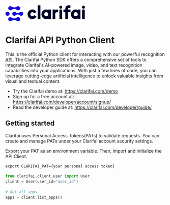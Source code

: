 ![Clarifai logo](docs/logo.png)



# Clarifai API Python Client

This is the official Python client for interacting with our powerful recognition [API](https://docs.clarifai.com).
The Clarifai Python SDK offers a comprehensive set of tools to integrate Clarifai's AI-powered image, video, and text recognition capabilities into your applications. With just a few lines of code, you can leverage cutting-edge artificial intelligence to unlock valuable insights from visual and textual content.

* Try the Clarifai demo at: https://clarifai.com/demo
* Sign up for a free account at: https://clarifai.com/developer/account/signup/
* Read the developer guide at: https://clarifai.com/developer/guide/

## Getting started
Clarifai uses Personal Access Tokens(PATs) to validate requests. You can create and manage PATs under your Clarifai account security settings.

Export your PAT as an environment variable. Then, import and initialize the API Client.


```cmd
export CLARIFAI_PAT={your personal access token}
```

```python
from clarifai.client.user import User
client = User(user_id="user_id")

# Get all apps
apps = client.list_apps()
```
